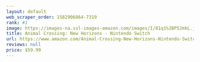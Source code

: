 ```yaml
---
layout: default 
﻿web_scraper_order: 1582906864-7319
rank: #1
image: https://images-na.ssl-images-amazon.com/images/I/81q1%2BP5JmkL.jpg
title: Animal Crossing: New Horizons - Nintendo Switch
url: https://www.amazon.com/Animal-Crossing-New-Horizons-Nintendo-Switch/dp/B07SL6ZXBL/ref=zg_mw_videogames_1?_encoding=UTF8&psc=1&refRID=7CPRMDBM19Z4C6MKHK80
reviews: null
price: $59.99 
---
```

